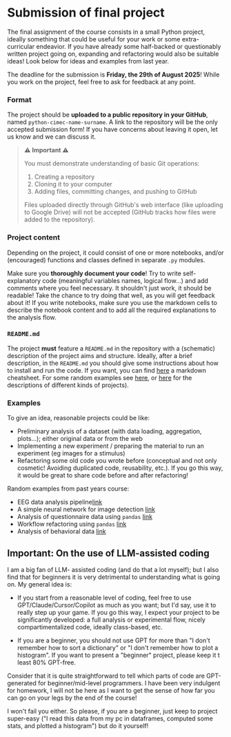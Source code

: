 # Submission of final project

The final assignment of the course consists in a small Python project, ideally something that could be useful for your work or some extra-curricular endeavior.  If you have already some half-backed or questionably written project going on, expanding and refactoring would also be suitable ideas! Look below for ideas and examples from last year.

The deadline for the submission is **Friday, the 29th of August 2025**! While you work on the project, feel free to ask for feedback at any point.

### Format
The project should be **uploaded to a public repository in your GitHub**, named `python-cimec-name-surname`. A link to the repository will be the only accepted submission form! If you have concerns about leaving it open, let us know and we can discuss it. 

> **:warning: Important :warning:**
> 
> You must demonstrate understanding of basic Git operations:
> 1. Creating a repository
> 2. Cloning it to your computer 
> 3. Adding files, committing changes, and pushing to GitHub
>
> Files uploaded directly through GitHub's web interface (like uploading to Google Drive) will not be accepted (GitHub tracks how files were added to the repository).


### Project content
Depending on the project, it could consist of one or more notebooks, and/or (encouraged) functions and classes defined in separate `.py` modules.

Make sure you **thoroughly document your code**! Try to write self-explanatory code (meaningful variables names, logical flow...) and add comments where you feel necessary. It shouldn't just work, it should be readable! Take the chance to try doing that well, as you will get feedback about it! If you write notebooks, make sure you use the markdown cells to describe the notebook content and to add all the required explanations to the analysis flow.

### `README.md`
The project **must** feature a `README.md` in the repository with a (schematic) description of the project aims and structure.
Ideally, after a brief description, in the `README.md` you should give some instructions about how to install and run the code. If you want, you can find [here](https://enterprise.github.com/downloads/en/markdown-cheatsheet.pdf) a markdown cheatsheet. For some random examples see [here](https://github.com/AlliedToasters/circle-fit), or [here](https://github.com/portugueslab/xiao_et_al]) for the descriptions of different kinds of projects).

### Examples 
To give an idea, reasonable projects could be like:
 - Preliminary analysis of a dataset (with data loading, aggregation, plots...); either original data or from the web
 - Implementing a new experiment / preparing the material to run an experiment (eg images for a stimulus)
 - Refactoring some old code you wrote before (conceptual and not only cosmetic! Avoiding duplicated code, reusability, etc.). If you go this way, it would be great to share code before and after refactoring!
 
Random examples from past years course:
 - EEG data analysis pipeline[link](https://github.com/InesSeverino2/python-cimec-ines-severino)
 - A simple neural network for image detection [link](https://github.com/matteo-d-m/python-course-cimec-2023)
 - Analysis of questionnaire data using `pandas` [link](https://github.com/Deb-spg/final_assignment_python_cimec)
 - Workflow refactoring using `pandas` [link](https://github.com/pepstub/project-python_course2023/tree/main)
 - Analysis of behavioral data [link](https://github.com/samsrtn/Final_Python_Project_Sartin)


## Important: On the use of LLM-assisted coding

I am a big fan of LLM- assisted coding (and do that a lot myself); but I also find that for beginners it is very detrimental to understanding what is going on. My general idea is:

- If you start from a reasonable level of coding, feel free to use GPT/Claude/Cursor/Copilot as much as you want; but I'd say, use it to really step up your game. If you go this way, I expect your project to be significantly developed: a full analysis or experimental flow, nicely compartimentalized code, ideally class-based, etc.

- If you are a beginner, you should not use GPT for more than "I don't remember how to sort a dictionary" or "I don't remember how to plot a histogram". If you want to present a "beginner" project, please keep it t least 80% GPT-free.

Consider that it is quite straightforward to tell which parts of code are GPT-generated for beginner/mid-level programmers. I have been very indulgent for homework, I will not be here as I want to get the sense of how far you can go on your legs by the end of the course! 

I won't fail you either. So please, if you are a beginner, just keep to project super-easy ("I read this data from my pc in dataframes, computed some stats, and plotted a histogram") but do it yourself!